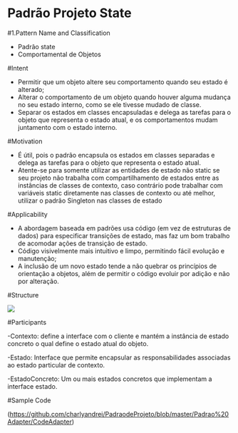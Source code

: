 # Padrão Projeto State
#1.Pattern Name and Classification
- Padrão state
- Comportamental de Objetos

#Intent
  - Permitir que um objeto altere seu comportamento quando seu estado é alterado;
  - Alterar o comportamento de um objeto quando houver alguma mudança no seu estado interno, como se ele tivesse mudado de classe.
  - Separar os estados em classes encapsuladas e delega as tarefas para o objeto que representa o estado atual, e os comportamentos mudam juntamento com o estado interno.
  
#Motivation
  
  - É útil, pois o padrão encapsula os estados em classes separadas e delega as tarefas para o objeto que representa o estado atual.
  - Atente-se para somente utilizar as entidades de estado não static se seu projeto não trabalha com compartilhamento de estados entre as instâncias de classes de contexto, caso contrário pode trabalhar com variáveis static diretamente nas classes de contexto ou até melhor, utilizar o padrão Singleton nas classes de estado
 
 #Applicability
  - A abordagem baseada em padrões usa código (em vez de estruturas de dados) para especificar transições de estado, mas faz um bom trabalho de acomodar ações de transição de estado.
  - Código visivelmente mais intuitivo e limpo, permitindo fácil evolução e manutenção;
  - A inclusão de um novo estado tende a não quebrar os princípios de orientação a objetos, além de permitir o código evoluir por adição e não por alteração.
  
  #Structure 
  
  ![](https://i2.wp.com/www.devmedia.com.br/imagens/articles/208953/state1.PNG)
  
  #Participants
  
   -Contexto: define a interface com o cliente e mantém a instância de estado concreto o qual define o estado atual do objeto.
   
   -Estado: Interface que permite encapsular as responsabilidades associadas ao estado particular de contexto.
   
   -EstadoConcreto: Um ou mais estados concretos que implementam a interface estado.
   
  #Sample Code 
  
  (https://github.com/charlyandrei/PadraodeProjeto/blob/master/Padrao%20Adapter/CodeAdapter)

